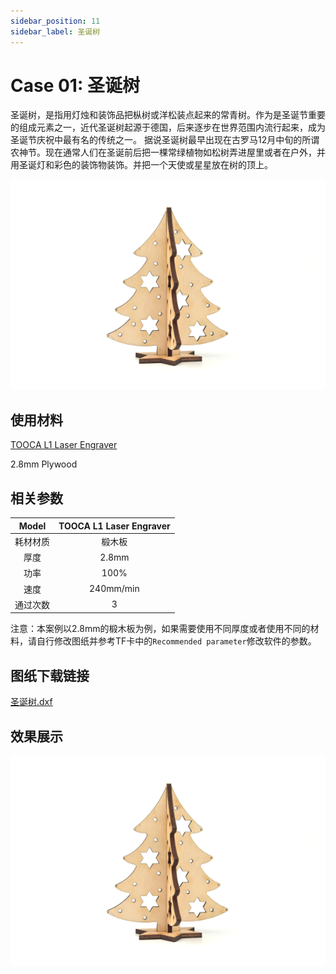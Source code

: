 ```yaml
---
sidebar_position: 11
sidebar_label: 圣诞树
---
```


# Case 01: 圣诞树



圣诞树，是指用灯烛和装饰品把枞树或洋松装点起来的常青树。作为是圣诞节重要的组成元素之一，近代圣诞树起源于德国，后来逐步在世界范围内流行起来，成为圣诞节庆祝中最有名的传统之一。
据说圣诞树最早出现在古罗马12月中旬的所谓农神节。现在通常人们在圣诞前后把一棵常绿植物如松树弄进屋里或者在户外，并用圣诞灯和彩色的装饰物装饰。并把一个天使或星星放在树的顶上。

![](./images/tooca-laser-1-case-01-01.png)


## 使用材料


[TOOCA L1 Laser Engraver](https://www.elecfreaks.com/elecfreaks-tooca-laser-1.html)

2.8mm Plywood


## 相关参数

|Model|TOOCA L1 Laser Engraver|
|:-------:|:-------:|
|耗材材质|椴木板|
|厚度|2.8mm|
|功率|100%|
|速度|240mm/min|
|通过次数|3|

注意：本案例以2.8mm的椴木板为例，如果需要使用不同厚度或者使用不同的材料，请自行修改图纸并参考TF卡中的`Recommended parameter`修改软件的参数。

## 图纸下载链接

[ 圣诞树.dxf](https://minhaskamal.github.io/DownGit/#/home?url=https://github.com/elecfreaks/learn-en/blob/master/tooca-laser-1/file/Cutting/christmas-tree-2/christmas-tree-2.dxf)

## 效果展示

![](./images/tooca-laser-1-case-01-01.png)
